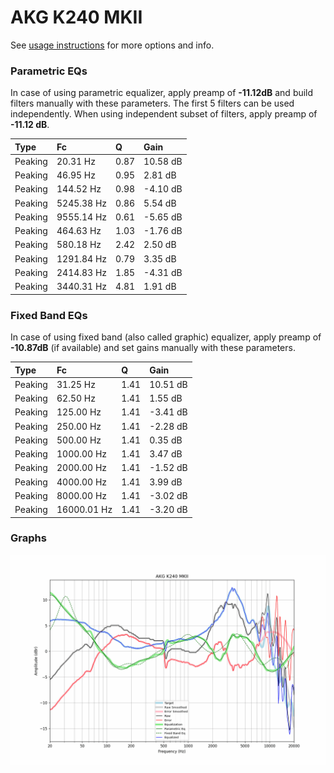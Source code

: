 # AKG K240 MKII
See [usage instructions](https://github.com/jaakkopasanen/AutoEq#usage) for more options and info.

### Parametric EQs
In case of using parametric equalizer, apply preamp of **-11.12dB** and build filters manually
with these parameters. The first 5 filters can be used independently.
When using independent subset of filters, apply preamp of **-11.12 dB**.

| Type    | Fc         |    Q | Gain     |
|:--------|:-----------|:-----|:---------|
| Peaking | 20.31 Hz   | 0.87 | 10.58 dB |
| Peaking | 46.95 Hz   | 0.95 | 2.81 dB  |
| Peaking | 144.52 Hz  | 0.98 | -4.10 dB |
| Peaking | 5245.38 Hz | 0.86 | 5.54 dB  |
| Peaking | 9555.14 Hz | 0.61 | -5.65 dB |
| Peaking | 464.63 Hz  | 1.03 | -1.76 dB |
| Peaking | 580.18 Hz  | 2.42 | 2.50 dB  |
| Peaking | 1291.84 Hz | 0.79 | 3.35 dB  |
| Peaking | 2414.83 Hz | 1.85 | -4.31 dB |
| Peaking | 3440.31 Hz | 4.81 | 1.91 dB  |

### Fixed Band EQs
In case of using fixed band (also called graphic) equalizer, apply preamp of **-10.87dB**
(if available) and set gains manually with these parameters.

| Type    | Fc          |    Q | Gain     |
|:--------|:------------|:-----|:---------|
| Peaking | 31.25 Hz    | 1.41 | 10.51 dB |
| Peaking | 62.50 Hz    | 1.41 | 1.55 dB  |
| Peaking | 125.00 Hz   | 1.41 | -3.41 dB |
| Peaking | 250.00 Hz   | 1.41 | -2.28 dB |
| Peaking | 500.00 Hz   | 1.41 | 0.35 dB  |
| Peaking | 1000.00 Hz  | 1.41 | 3.47 dB  |
| Peaking | 2000.00 Hz  | 1.41 | -1.52 dB |
| Peaking | 4000.00 Hz  | 1.41 | 3.99 dB  |
| Peaking | 8000.00 Hz  | 1.41 | -3.02 dB |
| Peaking | 16000.01 Hz | 1.41 | -3.20 dB |

### Graphs
![](./AKG%20K240%20MKII.png)